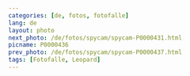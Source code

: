 ```yaml
---
categories: [de, fotos, fotofalle]
lang: de
layout: photo
next_photo: /de/fotos/spycam/spycam-P0000431.html
picname: P0000436
prev_photo: /de/fotos/spycam/spycam-P0000437.html
tags: [Fotofalle, Leopard]
---
```

